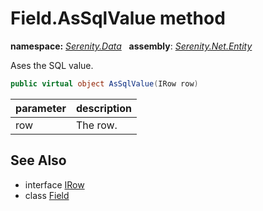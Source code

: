 # Field.AsSqlValue method
**namespace:** *[Serenity.Data](../../README.md#serenity.data-namespace)*   **assembly**: *[Serenity.Net.Entity](../../README.md)*

Ases the SQL value.

```csharp
public virtual object AsSqlValue(IRow row)
```

| parameter | description |
| --- | --- |
| row | The row. |

## See Also

* interface [IRow](../IRow.md)
* class [Field](../Field.md)